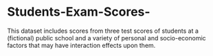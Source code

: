 # Students-Exam-Scores-
This dataset includes scores from three test scores of students at a (fictional) public school and a variety of personal and socio-economic factors that may have interaction effects upon them.
